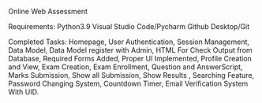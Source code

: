 Online Web Assessment

Requirements:
Python3.9
Visual Studio Code/Pycharm
Github Desktop/Git

Completed Tasks:
Homepage,
User Authentication,
Session Management,
Data Model,
Data Model register with Admin,
HTML For Check Output from Database,
Required Forms Added,
Proper UI Implemented,
Profile Creation and View,
Exam Creation,
Exam Enrollment,
Question and AnswerScript,
Marks Submission,
Show all Submission,
Show Results ,
Searching Feature,
Password Changing System,
Countdown Timer,
Email Verification System With UID.
